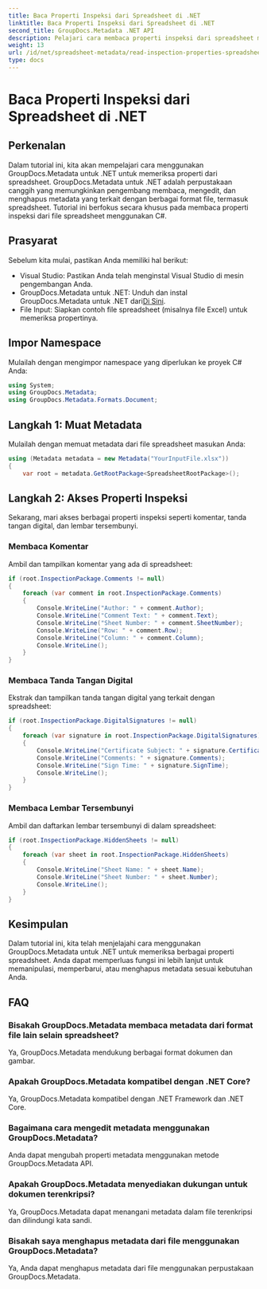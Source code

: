 ```yaml
---
title: Baca Properti Inspeksi dari Spreadsheet di .NET
linktitle: Baca Properti Inspeksi dari Spreadsheet di .NET
second_title: GroupDocs.Metadata .NET API
description: Pelajari cara membaca properti inspeksi dari spreadsheet menggunakan GroupDocs.Metadata untuk .NET. Akses komentar, tanda tangan digital, dan lembar tersembunyi dengan mudah.
weight: 13
url: /id/net/spreadsheet-metadata/read-inspection-properties-spreadsheets/
type: docs
---
```

# Baca Properti Inspeksi dari Spreadsheet di .NET

## Perkenalan
Dalam tutorial ini, kita akan mempelajari cara menggunakan GroupDocs.Metadata untuk .NET untuk memeriksa properti dari spreadsheet. GroupDocs.Metadata untuk .NET adalah perpustakaan canggih yang memungkinkan pengembang membaca, mengedit, dan menghapus metadata yang terkait dengan berbagai format file, termasuk spreadsheet. Tutorial ini berfokus secara khusus pada membaca properti inspeksi dari file spreadsheet menggunakan C#.
## Prasyarat
Sebelum kita mulai, pastikan Anda memiliki hal berikut:
- Visual Studio: Pastikan Anda telah menginstal Visual Studio di mesin pengembangan Anda.
-  GroupDocs.Metadata untuk .NET: Unduh dan instal GroupDocs.Metadata untuk .NET dari[Di Sini](https://releases.groupdocs.com/metadata/net/).
- File Input: Siapkan contoh file spreadsheet (misalnya file Excel) untuk memeriksa propertinya.

## Impor Namespace
Mulailah dengan mengimpor namespace yang diperlukan ke proyek C# Anda:
```csharp
using System;
using GroupDocs.Metadata;
using GroupDocs.Metadata.Formats.Document;
```
## Langkah 1: Muat Metadata
Mulailah dengan memuat metadata dari file spreadsheet masukan Anda:
```csharp
using (Metadata metadata = new Metadata("YourInputFile.xlsx"))
{
    var root = metadata.GetRootPackage<SpreadsheetRootPackage>();
```
## Langkah 2: Akses Properti Inspeksi
Sekarang, mari akses berbagai properti inspeksi seperti komentar, tanda tangan digital, dan lembar tersembunyi.
### Membaca Komentar
Ambil dan tampilkan komentar yang ada di spreadsheet:
```csharp
if (root.InspectionPackage.Comments != null)
{
    foreach (var comment in root.InspectionPackage.Comments)
    {
        Console.WriteLine("Author: " + comment.Author);
        Console.WriteLine("Comment Text: " + comment.Text);
        Console.WriteLine("Sheet Number: " + comment.SheetNumber);
        Console.WriteLine("Row: " + comment.Row);
        Console.WriteLine("Column: " + comment.Column);
        Console.WriteLine();
    }
}
```
### Membaca Tanda Tangan Digital
Ekstrak dan tampilkan tanda tangan digital yang terkait dengan spreadsheet:
```csharp
if (root.InspectionPackage.DigitalSignatures != null)
{
    foreach (var signature in root.InspectionPackage.DigitalSignatures)
    {
        Console.WriteLine("Certificate Subject: " + signature.CertificateSubject);
        Console.WriteLine("Comments: " + signature.Comments);
        Console.WriteLine("Sign Time: " + signature.SignTime);
        Console.WriteLine();
    }
}
```
### Membaca Lembar Tersembunyi
Ambil dan daftarkan lembar tersembunyi di dalam spreadsheet:
```csharp
if (root.InspectionPackage.HiddenSheets != null)
{
    foreach (var sheet in root.InspectionPackage.HiddenSheets)
    {
        Console.WriteLine("Sheet Name: " + sheet.Name);
        Console.WriteLine("Sheet Number: " + sheet.Number);
        Console.WriteLine();
    }
}
```

## Kesimpulan
Dalam tutorial ini, kita telah menjelajahi cara menggunakan GroupDocs.Metadata untuk .NET untuk memeriksa berbagai properti spreadsheet. Anda dapat memperluas fungsi ini lebih lanjut untuk memanipulasi, memperbarui, atau menghapus metadata sesuai kebutuhan Anda.

## FAQ
### Bisakah GroupDocs.Metadata membaca metadata dari format file lain selain spreadsheet?
Ya, GroupDocs.Metadata mendukung berbagai format dokumen dan gambar.
### Apakah GroupDocs.Metadata kompatibel dengan .NET Core?
Ya, GroupDocs.Metadata kompatibel dengan .NET Framework dan .NET Core.
### Bagaimana cara mengedit metadata menggunakan GroupDocs.Metadata?
Anda dapat mengubah properti metadata menggunakan metode GroupDocs.Metadata API.
### Apakah GroupDocs.Metadata menyediakan dukungan untuk dokumen terenkripsi?
Ya, GroupDocs.Metadata dapat menangani metadata dalam file terenkripsi dan dilindungi kata sandi.
### Bisakah saya menghapus metadata dari file menggunakan GroupDocs.Metadata?
Ya, Anda dapat menghapus metadata dari file menggunakan perpustakaan GroupDocs.Metadata.